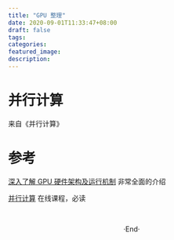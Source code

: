 ```yaml
---
title: "GPU 整理"
date: 2020-09-01T11:33:47+08:00
draft: false
tags: 
categories: 
featured_image: 
description: 
---
```


# 并行计算
来自《并行计算》  




# 参考 

[深入了解 GPU 硬件架构及运行机制][gpu-arch] 非常全面的介绍


[并行计算](https://pop0726.github.io/bxjs/text/catalog/content1.htm)  在线课程，必读


[gpu-arch]: https://www.cnblogs.com/timlly/p/11471507.html#324-nvidia-kepler%E6%9E%B6%E6%9E%84
<br>

<center>  ·End·  </center>
